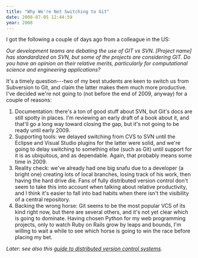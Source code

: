 ```yaml
---
title: "Why We're Not Switching to Git"
date: 2008-07-05 12:44:59
year: 2008
---
```

I got the following a couple of days ago from a colleague in the US:

<em>Our development teams are debating the use of GIT vs SVN. [Project name] has standardized on SVN, but some of the projects are considering GIT. Do you have an opinion on their relative merits, particularly for computational science and engineering applications?</em>

It's a timely question---two of my best students are keen to switch us from Subversion to Git, and claim the latter makes them much more productive. I've decided we're not going to (not before the end of 2009, anyway) for a couple of reasons:
<ol>
	<li>Documentation: there's a ton of good stuff about SVN, but Git's docs are still spotty in places.  I'm reviewing an early draft of a book about it, and that'll go a long way toward closing the gap, but it's not going to be ready until early 2009.</li>
	<li>Supporting tools: we delayed switching from CVS to SVN until the Eclipse and Visual Studio plugins for the latter were solid, and we're going to delay switching to something else (such as Git) until support for it is as ubiquitous, and as dependable.  Again, that probably means some time in 2009.</li>
	<li>Reality check: we've already had one big snafu due to a developer (a bright one) creating lots of local branches, losing track of his work, then having the hard drive die.  Fans of fully distributed version control don't seem to take this into account when talking about relative productivity, and I think it's easier to fall into bad habits when there isn't the visibility of a central repository.</li>
	<li>Backing the wrong horse: Git seems to be the most popular VCS of its kind right now, but there are several others, and it's not yet clear which is going to dominate.  Having chosen Python for my web programming projects, only to watch Ruby on Rails grow by leaps and bounds, I'm willing to wait a while to see which horse is going to win the race before placing my bet.</li>
</ol>
<em>Later: see also this <a href="http://www.infoq.com/articles/dvcs-guide">guide to distributed version control systems</a>.</em>
